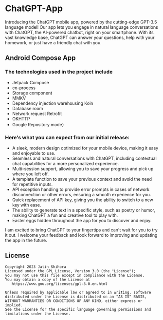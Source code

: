 # ChatGPT-App
Introducing the ChatGPT mobile app, powered by the cutting-edge GPT-3.5 language model! Our app lets you engage in natural language conversations with ChatGPT, the AI-powered chatbot, right on your smartphone. With its vast knowledge base, ChatGPT can answer your questions, help with your homework, or just have a friendly chat with you.

## Android Compose App

### The technologies used in the project include 
- Jetpack Compose 
- co-process 
- Storage component
- MMKV 
- Dependency injection warehousing Koin 
- Database room 
- Network request Retrofit
- OKHTTP 
- Google Repository mode）

### Here's what you can expect from our initial release:

- A sleek, modern design optimized for your mobile device, making it easy and enjoyable to use.
- Seamless and natural conversations with ChatGPT, including contextual chat capabilities for a more personalized experience.
- Multi-session support, allowing you to save your progress and pick up where you left off.
- A template function to save your previous context and avoid the need for repetitive inputs.
- API exception handling to provide error prompts in cases of network disconnection or other errors, ensuring a smooth experience for you.
- Quick replacement of API key, giving you the ability to switch to a new key with ease.
- The ability to generate text in a specific style, such as poetry or humor, making ChatGPT a fun and creative tool to play with.
- Easter eggs hidden throughout the app for you to discover and enjoy.

I am excited to bring ChatGPT to your fingertips and can't wait for you to try it out. I welcome your feedback and look forward to improving and updating the app in the future.

<!-- LICENSE -->

## License

```
Copyright 2023 Jatin Shihora
Licensed under the GPL License, Version 3.0 (the "License");
you may not use this file except in compliance with the License.
You may obtain a copy of the License at
   https://www.gnu.org/licenses/gpl-3.0.en.html

Unless required by applicable law or agreed to in writing, software
distributed under the License is distributed on an "AS IS" BASIS,
WITHOUT WARRANTIES OR CONDITIONS OF ANY KIND, either express or implied.
See the License for the specific language governing permissions and
limitations under the License.
```